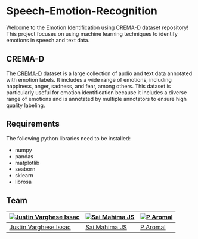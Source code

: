 # Speech-Emotion-Recognition

Welcome to the Emotion Identification using CREMA-D dataset repository! This project focuses on using machine learning techniques to identify emotions in speech and text data.

## CREMA-D 

The [CREMA-D](https://github.com/CheyneyComputerScience/CREMA-D) dataset is a large collection of audio and text data annotated with emotion labels. It includes a wide range of emotions, including happiness, anger, sadness, and fear, among others. This dataset is particularly useful for emotion identification because it includes a diverse range of emotions and is annotated by multiple annotators to ensure high quality labeling.

## Requirements
 
The following python libraries need to be installed:

* numpy
* pandas
* matplotlib
* seaborn
* sklearn
* librosa

## Team

[![Justin Varghese Issac](https://avatars.githubusercontent.com/u/115332885?v=4)](https://github.com/JustinIssac) | [![Sai Mahima JS](https://avatars.githubusercontent.com/u/86562859?v=4)](https://github.com/Saimahima162003) | [![P Aromal](https://avatars.githubusercontent.com/u/103274505?v=4)](https://github.com/Krizzzty)
--- | --- | ---
[Justin Varghese Issac](https://github.com/JustinIssac) | [Sai Mahima JS](https://github.com/Saimahima162003) | [P Aromal](https://github.com/Krizzzty)
